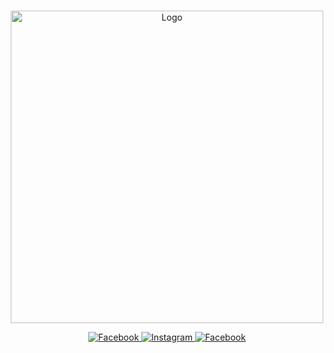 <br>

<p align="center">
  <a href="https://www.augie.edu/">
    <img alt="Logo" src="https://user-images.githubusercontent.com/19341857/190890347-5953f7dd-abe2-49b5-a008-306b4ddfa1ef.png" width="500">
  </a>
</p>



<p align="center">
  <a href="https://www.facebook.com/augiesustain/">
    <img alt="Facebook" src="https://user-images.githubusercontent.com/19341857/190890032-160004c5-39f0-43ac-8d33-1d2ccd4b8738.svg">
  </a>
  <a href="https://www.instagram.com/augiesustain/">
    <img alt="Instagram" src="https://user-images.githubusercontent.com/19341857/190890035-f24eaa1a-5475-4808-b819-5fbaf7675745.svg">
  </a>
  <a href="https://twitter.com/augieenviro">
    <img alt="Facebook" src="https://user-images.githubusercontent.com/19341857/190890036-45fe5ca6-e0f9-45b0-826b-fa473e745be5.svg">
  </a>
</p>


